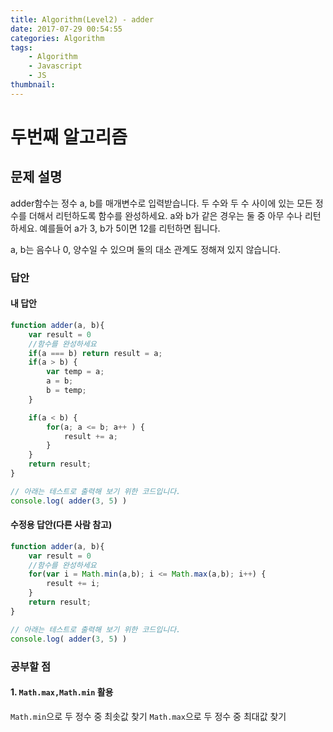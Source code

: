 ```yaml
---
title: Algorithm(Level2) - adder
date: 2017-07-29 00:54:55
categories: Algorithm
tags:
    - Algorithm
    - Javascript
    - JS
thumbnail:
---
```


# 두번째 알고리즘

## 문제 설명

adder함수는 정수 a, b를 매개변수로 입력받습니다.
두 수와 두 수 사이에 있는 모든 정수를 더해서 리턴하도록 함수를 완성하세요. a와 b가 같은 경우는 둘 중 아무 수나 리턴하세요.
예를들어 a가 3, b가 5이면 12를 리턴하면 됩니다.

a, b는 음수나 0, 양수일 수 있으며 둘의 대소 관계도 정해져 있지 않습니다.

### 답안

#### 내 답안
``` js
function adder(a, b){
	var result = 0
	//함수를 완성하세요
	if(a === b) return result = a;
	if(a > b) {
		var temp = a;
		a = b;
		b = temp;
	}

	if(a < b) {
		for(a; a <= b; a++ ) {
			result += a;
		}
	}
	return result;
}

// 아래는 테스트로 출력해 보기 위한 코드입니다.
console.log( adder(3, 5) )
```

#### 수정용 답안(다른 사람 참고)

``` js
function adder(a, b){
	var result = 0
	//함수를 완성하세요
	for(var i = Math.min(a,b); i <= Math.max(a,b); i++) {
		result += i;
	}
	return result;
}

// 아래는 테스트로 출력해 보기 위한 코드입니다.
console.log( adder(3, 5) )
```

### 공부할 점

#### 1. `Math.max,Math.min` 활용

`Math.min`으로 두 정수 중 최솟값 찾기
`Math.max`으로 두 정수 중 최대값 찾기
